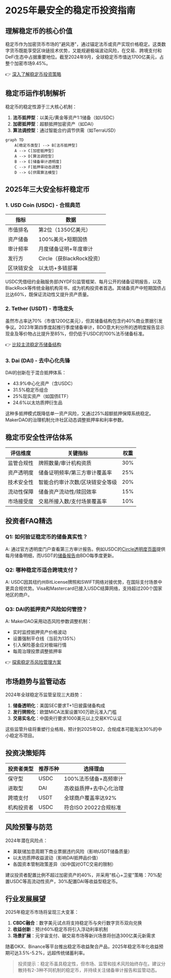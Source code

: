 # 2025年最安全的稳定币投资指南

## 理解稳定币的核心价值

稳定币作为加密货币市场的"避风港"，通过锚定法币或资产实现价格稳定。这类数字货币既能享受区块链技术优势，又能规避极端波动风险，在交易、跨境支付和DeFi生态中占据重要地位。截至2024年9月，全球稳定币市值达1700亿美元，占整个加密市场9.45%。

👉 [深入了解稳定币投资策略](https://bit.ly/okx_welcome)

## 稳定币运作机制解析

稳定币的稳定性源于三大核心机制：

1. **法币抵押型**：以美元/黄金等资产1:1储备（如USDC）
2. **加密抵押型**：超额抵押加密资产（如DAI）
3. **算法调控型**：通过智能合约调节供需（如TerraUSD）

```mermaid
graph TD
    A[稳定币类型] --> B[法币抵押型]
    A --> C[加密抵押型]
    A --> D[算法调控型]
    B --> E[储备审计透明度]
    C --> F[抵押率动态调整]
    D --> G[供需算法模型]
```

## 2025年三大安全标杆稳定币

### 1. USD Coin (USDC) - 合规典范

| 指标          | 数据                     |
|---------------|--------------------------|
| 市值排名      | 第2位（1350亿美元）      |
| 资产储备      | 100%美元+短期国债        |
| 审计频率      | 月度储备证明+年度审计    |
| 发行方        | Circle（获BlackRock投资）|
| 区块链安全    | 以太坊+多链部署          |

USDC凭借纽约金融服务部(NYDFS)监管框架、每月公开的储备证明报告，以及BlackRock等传统金融机构背书，成为机构投资者首选。其储备资产中短期国债占比达60%，既保证流动性又提升资产质量。

### 2. Tether (USDT) - 市场龙头

虽然市占率达70%（市值1200亿美元），但其储备结构包含约40%商业票据引发争议。2023年第四季度起推行季度储备审计，BDO意大利分所的透明度报告显示现金及等价物占比提升至85%，但仍低于USDC的100%法币储备标准。

👉 [比较主流稳定币储备结构](https://bit.ly/okx_welcome)

### 3. Dai (DAI) - 去中心化先锋

DAI的创新在于混合抵押体系：
- 43.9%中心化资产（含USDC）
- 31.5%稳定币组合
- 25%现实资产（如国债ETF）
- 24.6%以太坊质押衍生品

这种多抵押模式既降低单一资产风险，又通过25%超额抵押保障系统稳定。MakerDAO的治理机制允许社区动态调整抵押率和利率参数。

## 稳定币安全性评估体系

| 评估维度        | 关键指标                          | 权重 |
|-----------------|-----------------------------------|------|
| 监管合规性      | 牌照数量/审计机构资质             | 30%  |
| 资产透明度      | 储备证明频率/第三方审计覆盖率     | 25%  |
| 技术安全性      | 智能合约审计次数/区块链安全等级   | 20%  |
| 流动性保障      | 储备资产流动性/赎回效率           | 15%  |
| 市场接受度      | 交易所接入数/支付场景覆盖率       | 10%  |

## 投资者FAQ精选

### Q1: 如何验证稳定币的储备真实性？
A: 通过官方透明度门户查看第三方审计报告。例如USDC的[Circle透明度页面](https://circle.com/en/usdc#transparency)提供每月储备明细，而USDT的[储备报告](https://tether.to/en/transparency#reports)由BDO每季度更新。

### Q2: 哪种稳定币适合跨境支付？
A: USDC因其纽约州BitLicense牌照和SWIFT网络对接优势，在国际支付场景中更具合规优势。Visa和Mastercard已接入USDC结算网络，支持超过200个国家地区的商户。

### Q3: DAI的抵押资产风险如何管控？
A: MakerDAO采用动态风险参数调整机制：
- 实时监控抵押资产价格波动
- 设置强制平仓线（当前为135%）
- 引入保险基金应对极端行情
- 每周治理投票调整抵押率

👉 [探索稳定币风险管理方案](https://bit.ly/okx_welcome)

## 市场趋势与监管动态

2024年全球稳定币监管呈现三大趋势：
1. **储备透明化**：美国SEC要求T+1日披露储备构成
2. **发行牌照化**：欧盟MiCA法案设置100万欧元准入门槛
3. **交易实名化**：中国央行要求1000美元以上交易KYC认证

这些监管升级将重塑行业格局，预计到2025年Q2，合规成本可能淘汰30%的中小稳定币项目。

## 投资决策矩阵

| 投资者类型 | 推荐币种 | 选择理由                          |
|------------|----------|-----------------------------------|
| 保守型     | USDC     | 100%法币储备+高频审计             |
| 进取型     | DAI      | 高收益质押+去中心化治理           |
| 跨境支付   | USDT     | 全球商户覆盖率达92%               |
| 机构投资者 | USDC     | 符合ISO 20022合规标准             |

## 风险预警与防范

2024年潜在风险点：
- 美联储加息周期下商业票据违约风险（影响USDT储备质量）
- 以太坊质押收益波动（影响DAI抵押品价值）
- 各国资本管制政策差异（如中国对OTC交易的限制）

建议投资者配置比例不超过加密资产的40%，并采用"核心+卫星"策略：70%配置USDC等高流动性资产，30%配置DAI等收益型稳定币。

## 行业发展展望

2025年稳定币市场将呈现三大变革：
1. **CBDC融合**：数字美元试点将支持稳定币与央行数字货币双向兑换
2. **收益创新**：预计60%稳定币将引入浮动利率机制
3. **场景扩展**：元宇宙支付、碳交易市场等新兴场景将创造300亿美元新需求

随着OKX、Binance等平台推出稳定币收益聚合产品，2025年稳定币年化收益预期可达3.5%-5.2%，远超传统储蓄利率。

> 投资提示：稳定币虽具稳定性，但市场、监管和技术风险始终存在。建议分散持有2-3种不同机制的稳定币，并持续关注储备审计报告和监管动态。
